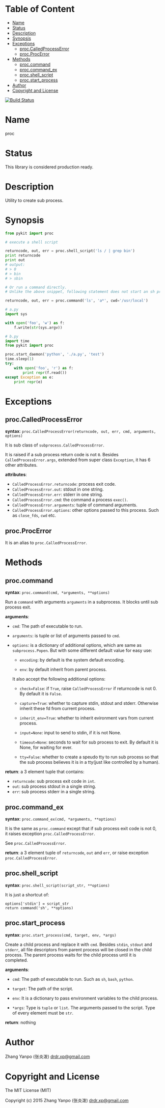 <!-- START doctoc generated TOC please keep comment here to allow auto update -->
<!-- DON'T EDIT THIS SECTION, INSTEAD RE-RUN doctoc TO UPDATE -->
#   Table of Content

- [Name](#name)
- [Status](#status)
- [Description](#description)
- [Synopsis](#synopsis)
- [Exceptions](#exceptions)
  - [proc.CalledProcessError](#proccalledprocesserror)
  - [proc.ProcError](#procprocerror)
- [Methods](#methods)
  - [proc.command](#proccommand)
  - [proc.command_ex](#proccommand_ex)
  - [proc.shell_script](#procshell_script)
  - [proc.start_process](#procstart_process)
- [Author](#author)
- [Copyright and License](#copyright-and-license)

<!-- END doctoc generated TOC please keep comment here to allow auto update -->

[![Build Status](https://travis-ci.com/drmingdrmer/pykit3proc.svg?branch=master)](https://travis-ci.com/drmingdrmer/pykit3proc)

#   Name

proc

#   Status

This library is considered production ready.

#   Description

Utility to create sub process.

#   Synopsis

```python
from pykit import proc

# execute a shell script

returncode, out, err = proc.shell_script('ls / | grep bin')
print returncode
print out
# output:
# > 0
# > bin
# > sbin

# Or run a command directly.
# Unlike the above snippet, following statement does not start an sh process.

returncode, out, err = proc.command('ls', 'a*', cwd='/usr/local')
```

```python
# a.py
import sys

with open('foo', 'w') as f:
    f.write(str(sys.argv))

# b.py
import time
from pykit import proc

proc.start_daemon('python', './a.py', 'test')
time.sleep(1)
try:
    with open('foo', 'r') as f:
        print repr(f.read())
except Exception as e:
    print repr(e)
```

#   Exceptions

##  proc.CalledProcessError

**syntax**:
`proc.CalledProcessError(returncode, out, err, cmd, arguments, options)`

It is sub class of `subprocess.CalledProcessError`.

It is raised if a sub process return code is not `0`.
Besides `CalledProcessError.args`, extended from super class `Exception`, it has 6
other attributes.

**attributes**:
<!-- TODO env -->

-   `CalledProcessError.returncode`:   process exit code.
-   `CalledProcessError.out`:          stdout in one string.
-   `CalledProcessError.err`:          stderr in one string.
-   `CalledProcessError.cmd`:          the command a process `exec()`.
-   `CalledProcessError.arguments`:    tuple of command arguments.
-   `CalledProcessError.options`:      other options passed to this process. Such as `close_fds`, `cwd` etc.

##  proc.ProcError

It is an alias to `proc.CalledProcessError`.

#   Methods

##  proc.command

**syntax**:
`proc.command(cmd, *arguments, **options)`

Run a `command` with arguments `arguments` in a subprocess.
It blocks until sub process exit.

**arguments**:

-   `cmd`:
    The path of executable to run.

-   `arguments`:
    is tuple or list of arguments passed to `cmd`.

-   `options`:
    is a dictionary of additional options, which are same as `subprocess.Popen`.
    But with some different default value for easy use:

    -   `encoding`: by default is the system default encoding.

    -   `env`: by default inherit from parent process.

    It also accept the following additional options:

    -   `check=False`: if `True`, raise `CalledProcessError` if returncode is not 0.
        By default it is `False`.

    -   `capture=True`: whether to capture stdin, stdout and stderr.
        Otherwise inherit these fd from current process.

    -   `inherit_env=True`: whether to inherit evironment vars from current process.

    -   `input=None`: input to send to stdin, if it is not None.

    -   `timeout=None`: seconds to wait for sub process to exit.
        By default it is None, for waiting for ever.

    -   `tty=False`: whether to create a speudo tty to run sub process so that
        the sub process believes it is in a tty(just like controlled by a
        human).


**return**:
a 3 element tuple that contains:

-   `returncode`:   sub process exit code in `int`.
-   `out`:  sub process stdout in a single string.
-   `err`:  sub process stderr in a single string.

##  proc.command_ex

**syntax**:
`proc.command_ex(cmd, *arguments, **options)`

It is the same as `proc.command` except that if sub process exit code is not
0, it raises exception `proc.CalledProcessError`.

See `proc.CalledProcessError`.

**return**:
a 3 element tuple of `returncode`, `out` and `err`, or raise exception
`proc.CalledProcessError`.

##  proc.shell_script

**syntax**:
`proc.shell_script(script_str, **options)`

It is just a shortcut of:
```
options['stdin'] = script_str
return command('sh', **options)
```

##  proc.start_process

**syntax**:
`proc.start_process(cmd, target, env, *args)`

Create a child process and replace it with `cmd`.
Besides `stdin`, `stdout` and `stderr`, all file
descriptors from parent process will be closed in
the child process. The parent process waits for
the child process until it is completed.

**arguments**:

-   `cmd`:
    The path of executable to run.
    Such as `sh`, `bash`, `python`.

-   `target`:
    The path of the script.

-   `env`:
    It is a dictionary to pass environment variables
    to the child process.

-   `*args`:
    Type is `tuple` or `list`.
    The arguments passed to the script.
    Type of every element must be `str`.

**return**:
nothing

#   Author

Zhang Yanpo (张炎泼) <drdr.xp@gmail.com>

#   Copyright and License

The MIT License (MIT)

Copyright (c) 2015 Zhang Yanpo (张炎泼) <drdr.xp@gmail.com>
